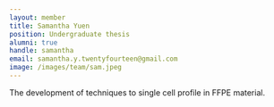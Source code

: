 ```yaml
---
layout: member
title: Samantha Yuen
position: Undergraduate thesis
alumni: true
handle: samantha
email: samantha.y.twentyfourteen@gmail.com
image: /images/team/sam.jpeg
---
```


The development of techniques to single cell profile in FFPE material.